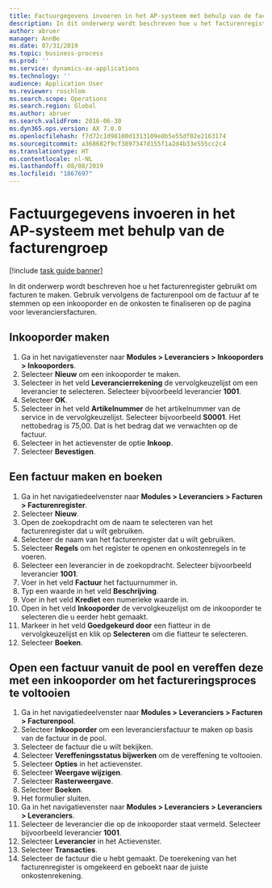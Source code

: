 ```yaml
---
title: Factuurgegevens invoeren in het AP-systeem met behulp van de facturengroep
description: In dit onderwerp wordt beschreven hoe u het facturenregister gebruikt om facturen te maken.
author: abruer
manager: AnnBe
ms.date: 07/31/2019
ms.topic: business-process
ms.prod: ''
ms.service: dynamics-ax-applications
ms.technology: ''
audience: Application User
ms.reviewer: roschlom
ms.search.scope: Operations
ms.search.region: Global
ms.author: abruer
ms.search.validFrom: 2016-06-30
ms.dyn365.ops.version: AX 7.0.0
ms.openlocfilehash: f7d72c1d98100d1313109e8b5e55df02e2163174
ms.sourcegitcommit: a368682f9cf3897347d155f1a2d4b33e555cc2c4
ms.translationtype: HT
ms.contentlocale: nl-NL
ms.lasthandoff: 08/08/2019
ms.locfileid: "1867697"
---
```

# <a name="key-invoice-data-into-the-ap-system-using-invoice-pool"></a>Factuurgegevens invoeren in het AP-systeem met behulp van de facturengroep

[!include [task guide banner](../../includes/task-guide-banner.md)]

In dit onderwerp wordt beschreven hoe u het facturenregister gebruikt om facturen te maken. Gebruik vervolgens de facturenpool om de factuur af te stemmen op een inkooporder en de onkosten te finaliseren op de pagina voor leveranciersfacturen.


## <a name="create-a-purchase-order"></a>Inkooporder maken
1. Ga in het navigatievenster naar **Modules > Leveranciers > Inkooporders > Inkooporders**.
2. Selecteer **Nieuw** om een inkooporder te maken.
3. Selecteer in het veld **Leverancierrekening** de vervolgkeuzelijst om een leverancier te selecteren. Selecteer bijvoorbeeld leverancier **1001**.
4. Selecteer **OK**.
5. Selecteer in het veld **Artikelnummer** de het artikelnummer van de service in de vervolgkeuzelijst. Selecteer bijvoorbeeld **S0001**. Het nettobedrag is 75,00.  Dat is het bedrag dat we verwachten op de factuur.  
6. Selecteer in het actievenster de optie **Inkoop**.
7. Selecteer **Bevestigen**.

## <a name="create-and-post-and-invoice"></a>Een factuur maken en boeken
1. Ga in het navigatiedeelvenster naar **Modules > Leveranciers > Facturen > Facturenregister**.
2. Selecteer **Nieuw**.
3. Open de zoekopdracht om de naam te selecteren van het facturenregister dat u wilt gebruiken.
4. Selecteer de naam van het facturenregister dat u wilt gebruiken.
5. Selecteer **Regels** om het register te openen en onkostenregels in te voeren.
6. Selecteer een leverancier in de zoekopdracht. Selecteer bijvoorbeeld leverancier **1001**.
7. Voer in het veld **Factuur** het factuurnummer in.
8. Typ een waarde in het veld **Beschrijving**.
9. Voer in het veld **Krediet** een numerieke waarde in.
10. Open in het veld **Inkooporder** de vervolgkeuzelijst om de inkooporder te selecteren die u eerder hebt gemaakt.
11. Markeer in het veld **Goedgekeurd door** een fiatteur in de vervolgkeuzelijst en klik op **Selecteren** om die fiatteur te selecteren.
12. Selecteer **Boeken**.

## <a name="open-an-invoice-from-the-pool-and-match-it-to-a-purchase-order-to-complete-the-invoice-process"></a>Open een factuur vanuit de pool en vereffen deze met een inkooporder om het factureringsproces te voltooien
1. Ga in het navigatiedeelvenster naar **Modules > Leveranciers > Facturen > Facturenpool**.
2. Selecteer **Inkooporder** om een leveranciersfactuur te maken op basis van de factuur in de pool.
3. Selecteer de factuur die u wilt bekijken.
4. Selecteer **Vereffeningsstatus bijwerken** om de vereffening te voltooien.
5. Selecteer **Opties** in het actievenster.
6. Selecteer **Weergave wijzigen**.
7. Selecteer **Rasterweergave**.
8. Selecteer **Boeken**.
9. Het formulier sluiten.
10. Ga in het navigatievenster naar **Modules > Leveranciers > Leveranciers > Leveranciers**.
11. Selecteer de leverancier die op de inkooporder staat vermeld. Selecteer bijvoorbeeld leverancier **1001**.
12. Selecteer **Leverancier** in het Actievenster.
13. Selecteer **Transacties**.
14. Selecteer de factuur die u hebt gemaakt. De toerekening van het facturenregister is omgekeerd en geboekt naar de juiste onkostenrekening.  

